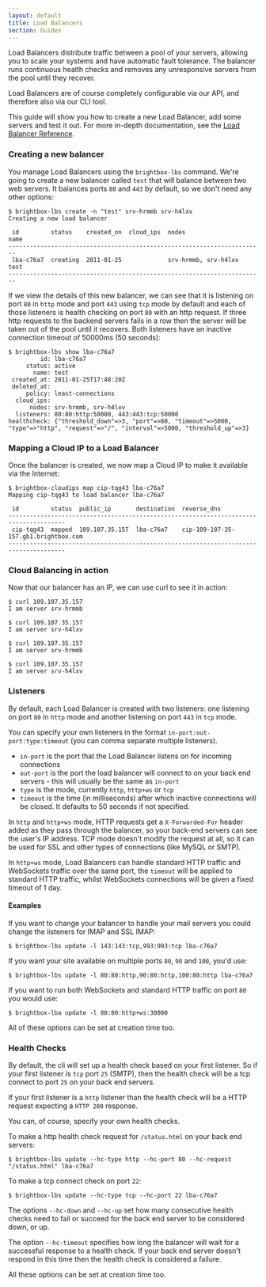 ```yaml
---
layout: default
title: Load Balancers
section: Guides
---
```


Load Balancers distribute traffic between a pool of your servers,
allowing you to scale your systems and have automatic fault
tolerance. The balancer runs continuous health checks and removes any
unresponsive servers from the pool until they recover.

Load Balancers are of course completely configurable via our API, and
therefore also via our CLI tool.

This guide will show you how to create a new Load Balancer, add some
servers and test it out. For more in-depth documentation, see the 
[Load Balancer Reference](/reference/load-balancers).

### Creating a new balancer

You manage Load Balancers using the `brightbox-lbs` command. We're
going to create a new balancer called `test` that will balance between
two web servers. It balances ports `80` and `443` by default, so we
don't need any other options:

    $ brightbox-lbs create -n "test" srv-hrmmb srv-h4lxv
    Creating a new load balancer
    
     id         status    created_on  cloud_ips  nodes                 name
    ------------------------------------------------------------------------
     lba-c76a7  creating  2011-01-25             srv-hrmmb, srv-h4lxv  test
    ------------------------------------------------------------------------

If we view the details of this new balancer, we can see that it is
listening on port `80` in `http` mode and port `443` using `tcp` mode
by default and each of those listeners is health checking on port `80`
with an http request.  If three http requests to the backend servers
fails in a row then the server will be taken out of the pool until it
recovers. Both listeners have an inactive connection timeout of 50000ms
(50 seconds):

    $ brightbox-lbs show lba-c76a7
             id: lba-c76a7
         status: active
           name: test
     created_at: 2011-01-25T17:48:20Z
     deleted_at: 
         policy: least-connections
      cloud_ips: 
          nodes: srv-hrmmb, srv-h4lxv
      listeners: 80:80:http:50000, 443:443:tcp:50000
    healthcheck: {"threshold_down"=>3, "port"=>80, "timeout"=>5000, "type"=>"http", "request"=>"/", "interval"=>5000, "threshold_up"=>3}

### Mapping a Cloud IP to a Load Balancer

Once the balancer is created, we now map a Cloud IP to make it
available via the Internet:

    $ brightbox-cloudips map cip-tqg43 lba-c76a7
    Mapping cip-tqg43 to load balancer lba-c76a7
    
     id         status  public_ip       destination  reverse_dns                         
    --------------------------------------------------------------------------------------
     cip-tqg43  mapped  109.107.35.157  lba-c76a7    cip-109-107-35-157.gb1.brightbox.com
    --------------------------------------------------------------------------------------

### Cloud Balancing in action

Now that our balancer has an IP, we can use curl to see it in action:

    $ curl 109.107.35.157
    I am server srv-hrmmb
    
    $ curl 109.107.35.157
    I am server srv-h4lxv
    
    $ curl 109.107.35.157
    I am server srv-hrmmb
    
    $ curl 109.107.35.157
    I am server srv-h4lxv

### Listeners

By default, each Load Balancer is created with two listeners: one listening on
port `80` in `http` mode and another listening on port `443` in `tcp` mode.

You can specify your own listeners in the format
`in-port:out-port:type:timeout` (you can comma separate multiple listeners).

* `in-port` is the port that the Load Balancer listens on for incoming
  connections
* `out-port` is the port the load balancer will connect to on your back end
  servers - this will usually be the same as `in-port`
* `type` is the mode, currently `http`, `http+ws` or `tcp`
* `timeout` is the time (in milliseconds) after which inactive
  connections will be closed. It defaults to 50 seconds if not
  specified.

In `http` and `http+ws` mode, HTTP requests get a `X-Forwarded-For` header
added as they pass through the balancer, so your back-end servers can see the
user's IP address. TCP mode doesn't modify the request at all, so it can
be used for SSL and other types of connections (like MySQL or SMTP).

In `http+ws` mode, Load Balancers can handle standard HTTP traffic and
WebSockets traffic over the same port, the `timeout` will be applied to
standard HTTP traffic, whilst WebSockets connections will be given a fixed
timeout of 1 day.

#### Examples

If you want to change your balancer to handle your mail servers you could
change the listeners for IMAP and SSL IMAP:

    $ brightbox-lbs update -l 143:143:tcp,993:993:tcp lba-c76a7

If you want your site available on multiple ports `80`, `90` and `100`,
you'd use:

    $ brightbox-lbs update -l 80:80:http,90:80:http,100:80:http lba-c76a7

If you want to run both WebSockets and standard HTTP traffic on port `80` you
would use:

    $ brightbox-lba update -l 80:80:http+ws:30000

All of these options can be set at creation time too.

### Health Checks

By default, the cli will set up a health check based on your first
listener. So if your first listener is `tcp` port `25` (SMTP), then the
health check will be a tcp connect to port `25` on your back end
servers.

If your first listener is a `http` listener than the health check will
be a HTTP request expecting a `HTTP 200` response.

You can, of course, specify your own health checks.

To make a http health check request for `/status.html` on your back
end servers:

    $ brightbox-lbs update --hc-type http --hc-port 80 --hc-request "/status.html" lba-c76a7

To make a tcp connect check on port `22`:

    $ brightbox-lbs update --hc-type tcp --hc-port 22 lba-c76a7

The options `--hc-down` and `--hc-up` set how many consecutive health
checks need to fail or succeed for the back end server to be
considered down, or up.

The option `--hc-timeout` specifies how long the balancer will wait
for a successful response to a health check. If your back end server
doesn't respond in this time then the health check is considered a
failure.

All these options can be set at creation time too.
